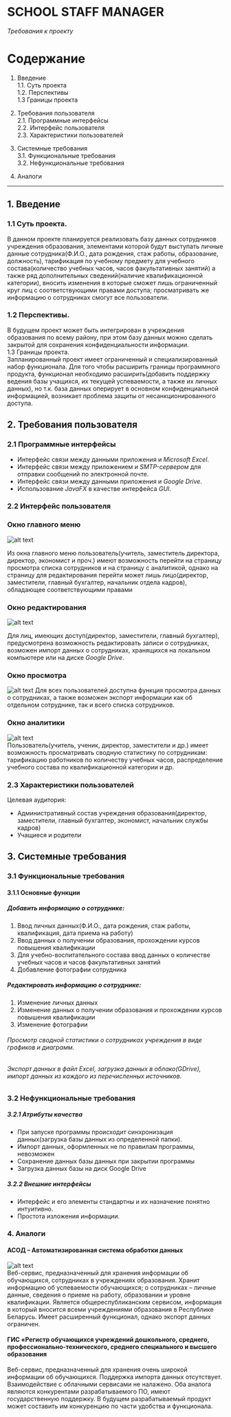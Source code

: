 # SCHOOL STAFF MANAGER
*Требования к проекту*  

# Содержание

 1.	Введение  
   1.1. Суть проекта  
   1.2. Перспективы  
   1.3 Границы проекта
 
 2.	Требования пользователя  
   2.1. Программные интерфейсы  
   2.2. Интерфейс пользователя  
   2.3. Характеристики пользователей
   
 3.	Системные требования   
   3.1. Функциональные требования  
   3.2. Нефункциональные требования  
         
 4.	Аналоги
 
---
##  1.	Введение    
###    1.1	Суть проекта.

В данном проекте планируется реализовать базу данных сотрудников учреждения образования, элементами которой будут выступать личные данные сотрудника(Ф.И.О., дата рождения, стаж работы, образование, должность), тарификация по учебному предмету для учебного состава(количество учебных часов, часов факультативных занятий) а также ряд дополнительных сведений(наличие квалификационной категории), вносить изменения в которые сможет лишь ограниченный круг лиц с соответствующими правами доступа; просматривать же информацию о сотрудниках смогут все пользователи. 

###     1.2 Перспективы. 
В будущем проект может быть интегрирован в учреждения образования по всему району, при этом базу данных можно сделать закрытой для сохранения конфиденциальности информации.  
	1.3 Границы проекта.      
Запланированный проект имеет ограниченный и специализированный набор функционала. Для того чтобы расширить границы программного продукта, функционал необходимо расширить(добавить поддержку ведения базы учащихся, их текущей успеваемости, а также их личных данных), но т.к. база данных оперирует в основном конфиденциальной информацией, возникает проблема защиты от несанкционированного доступа.

## 2.	Требования пользователя

### 2.1	Программные интерфейсы  

-	Интерфейс связи между данными приложения и *Microsoft Excel*.  
-	Интерфейс связи между приложением и *SMTP-сервером* для отправки сообщений по электронной почте.  
-	Интерфейс связи между данными приложения и *Google Drive*.  
-	Использование *JavaFX* в качестве интерфейса *GUI*.    


### 2.2	Интерфейс пользователя  
### Окно главного меню
![alt text](https://github.com/EfimSirotkin/lab2-tritpo/blob/master/Images/Main.JPG)  

Из окна главного меню пользователь(учитель, заместитель директора, директор, экономист и проч.) имеют возможность перейти на страницу просмотра списка сотрудников и на страницу с аналитикой, однако на страницу для редактирования перейти может лишь лицо(директор, заместители, главный бухгалтер, начальник отдела кадров), обладающее соответствующими правами  
### Окно редактирования 
![alt text](https://github.com/EfimSirotkin/lab2-tritpo/blob/master/Images/EditPage.JPG)
 

Для лиц, имеющих доступ(директор, заместители, главный бухгалтер), предусмотрена возможность редактировать записи о сотрудниках, возможен импорт данных о сотрудниках, хранящихся на локальном компьютере или на диске *Google Drive*. 
 
### Окно просмотра
![alt text](https://github.com/EfimSirotkin/lab2-tritpo/blob/master/Images/ViewPage.JPG)
Для всех пользователей доступна функция просмотра данных о сотрудниках, а также возможен экспорт информации как об отдельном сотруднике, так и всего списка сотрудников.
 
### Окно аналитики  
![alt text](https://github.com/EfimSirotkin/lab2-tritpo/blob/master/Images/AnalyticPage.JPG)  
Пользователь(учитель, ученик, директор, заместители и др.) имеет возможность просматривать сводную статистику по сотрудникам: тарификацию работников по количеству учебных часов, распределение учебного состава по квалификационной категории и др.  

### 2.3	Характеристики пользователей  


Целевая аудитория:  
-	Административный состав учреждения образования(директор, заместители, главный бухгалтер, экономист, начальник службы кадров)  
-	Учащиеся и родители 

## 3. Системные требования  
### 3.1 Функциональные требования
#### 3.1.1 Основные функции
##### 	Добавить информацию о сотруднике:
 1.	Ввод личных данных(Ф.И.О., дата рождения, стаж работы, квалификация, дата приема на работу)  
 2.	Ввод данных о получении образования, прохождении курсов повышения квалификации  
 3.	Для учебно-воспитательного состава ввод данных о количестве учебных часов и часов факультативных занятий  
 4.	Добавление фотографии сотрудника  
##### Редактировать информацию о сотруднике:
1.	Изменение личных данных  
2.	Изменение данных о получении образования и прохождении курсов повышения квалификации  
3.	Изменение фотографии  

###### Просмотр сводной статистики о сотрудниках учреждения в виде графиков и диаграмм.  

###### Экспорт данных в файл Excel, загрузка данных в облако(GDrive), импорт данных из каждого из перечисленных источников.  

### 3.2	Нефункциональные требования

##### 3.2.1	Атрибуты качества
-	При запуске программы происходит синхронизация данных(загрузка базы данных из определенной папки).
-	Импорт данных, оформленных не по правилам программы, невозможен
-	Сохранение данных базы данных при закрытии программы
-	Загрузка данных базы на диск Google Drive
##### 	3.2.2	Внешние интерфейсы
-	Интерфейс и его элементы стандартны и их назначение понятно интуитивно.  
-	Простота изложения информации.  

### 4. Аналоги

#### АСОД – Автоматизированная система обработки данных 
 ![alt text](https://github.com/EfimSirotkin/lab2-tritpo/blob/master/Images/ASOD.png)  
Веб-сервис, предназначенный для хранения информации об обучающихся, сотрудниках в учреждениях образования. Хранит информацию об успеваемости обучающихся; о сотрудниках – личные данные, сведения о приеме на работу, образовании и уровне квалификации. Является общереспубликанским сервисом, информация в который вносится всеми учреждениями образования в Республике Беларусь.
Имеет расширенный функционал, однако экспорт данных ограничен. 

#### ГИС «Регистр обучающихся учреждений дошкольного, среднего, профессионально-технического, среднего специального и высшего образования

Веб-сервис, предназначенный для хранения очень широкой информации об обучающихся. Поддержка импорта данных отсутствует. Взаимодействие с облачными сервисами не налажено.
Оба аналога являются конкурентами разрабатываемого ПО, имеют государственную поддержку. В будущем разрабатываемый продукт может составить им конкуренцию по части удобства и функционала.


